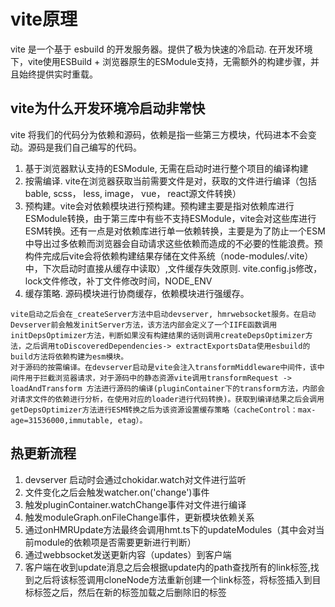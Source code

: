 # vite原理

vite 是一个基于 esbuild 的开发服务器。提供了极为快速的冷启动. 在开发环境下，vite使用ESBuild + 浏览器原生的ESModule支持，无需额外的构建步骤，并且始终提供实时重载。

## vite为什么开发环境冷启动非常快
vite 将我们的代码分为依赖和源码，依赖是指一些第三方模块，代码进本不会变动。源码是我们自己编写的代码。
1. 基于浏览器默认支持的ESModule, 无需在启动时进行整个项目的编译构建
2. 按需编译. vite在浏览器获取当前需要文件是对，获取的文件进行编译（包括bable, scss， less, image， vue， react源文件转换）
3. 预构建。vite会对依赖模块进行预构建。预构建主要是指对依赖库进行ESModule转换，由于第三库中有些不支持ESModule，vite会对这些库进行ESM转换。还有一点是对依赖库进行单一依赖转换，主要是为了防止一个ESM中导出过多依赖而浏览器会自动请求这些依赖而造成的不必要的性能浪费。预构件完成后vite会将依赖构建结果存储在文件系统（node-modules/.vite）中，下次启动时直接从缓存中读取）,文件缓存失效原则. vite.config.js修改，lock文件修改，补丁文件修改时间，NODE_ENV
4. 缓存策略. 源码模块进行协商缓存，依赖模块进行强缓存。

```
vite启动之后会在_createServer方法中启动devserver, hmrwebsocket服务。在启动Devserver前会触发initServer方法，该方法内部会定义了一个IIFE函数调用initDepsOptimizer方法，判断如果没有构建结果的话则调用createDepsOptimizer方法，之后调用toDiscoveredDependencies-> extractExportsData使用esbuild的build方法将依赖构建为esm模块。
对于源码的按需编译。在devserver启动是vite会注入transformMiddleware中间件，该中间件用于拦截浏览器请求，对于源码中的静态资源vite调用transformRequest -> loadAndTransform 方法进行源码的编译(pluginContainer下的transform方法，内部会对请求文件的依赖进行分析，在使用对应的loader进行代码转换)。获取到编译结果之后会调用getDepsOptimizer方法进行ESM转换之后为该资源设置缓存策略（cacheControl：max-age=31536000,immutable, etag）。
```

## 热更新流程

1. devserver 启动时会通过chokidar.watch对文件进行监听
2. 文件变化之后会触发watcher.on('change')事件
3. 触发pluginContainer.watchChange事件对文件进行编译
4. 触发moduleGraph.onFileChange事件，更新模块依赖关系
5. 通过onHMRUpdate方法最终会调用hmt.ts下的updateModules（其中会对当前module的依赖项是否需要更新进行判断）
6. 通过webbsocket发送更新内容（updates）到客户端
7. 客户端在收到update消息之后会根据update内的path查找所有的link标签,找到之后将该标签调用cloneNode方法重新创建一个link标签，将标签插入到目标标签之后，然后在新的标签加载之后删除旧的标签
